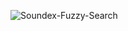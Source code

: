 ![Soundex-Fuzzy-Search](https://socialify.git.ci/Anubhav-Ghosh1/Soundex-Fuzzy-Search/image?language=1&name=1&owner=1&stargazers=1&theme=Auto)